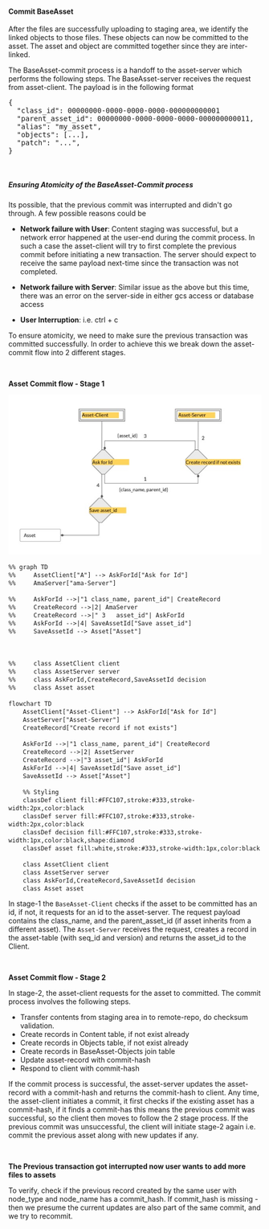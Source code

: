 #### Commit BaseAsset

<div class="justified">
After the files are successfully uploading to staging area, we identify the linked objects to those files. These objects
can now be committed to the asset. The asset and object are committed together since they are inter-linked. 

The BaseAsset-commit process is a handoff to the asset-server which performs the following steps. The BaseAsset-server receives the request from asset-client. The payload is in the following format
</div>

<pre class="code">
{
  "class_id": 00000000-0000-0000-0000-000000000001
  "parent_asset_id": 00000000-0000-0000-0000-000000000011,
  "alias": "my_asset",
  "objects": [...],
  "patch": "...",
}
</pre>

<br>

##### Ensuring Atomicity of the BaseAsset-Commit process
Its possible, that the previous commit was interrupted and didn't go through. A few possible reasons could be

* **Network failure with User**: Content staging was successful, but a network error happened at the user-end during the commit process. In such a case
  the asset-client will try to first complete the previous commit before initiating a new transaction. The server should 
  expect to receive the same payload next-time since the transaction was not completed.
  
* **Network failure with Server**: Similar issue as the above but this time, there was an error on the server-side in either gcs access or database access
    
* **User Interruption**: i.e. ctrl + c

To ensure atomicity, we need to make sure the previous transaction was committed successfully. In order to achieve this we break down the
asset-commit flow into 2 different stages. 

<br>

**Asset Commit flow - Stage 1**

![asset_commit_stage1](imgs/asset_commit_stage_1.jpg)

```mermaid
%% graph TD
%%     AssetClient["A"] --> AskForId["Ask for Id"]
%%     AmaServer["ama-Server"]
    
%%     AskForId -->|"1 class_name, parent_id"| CreateRecord
%%     CreateRecord -->|2| AmaServer
%%     CreateRecord -->|" 3   asset_id"| AskForId
%%     AskForId -->|4| SaveAssetId["Save asset_id"]
%%     SaveAssetId --> Asset["Asset"]
    
   
    
%%     class AssetClient client
%%     class AssetServer server
%%     class AskForId,CreateRecord,SaveAssetId decision
%%     class Asset asset

flowchart TD
    AssetClient["Asset-Client"] --> AskForId["Ask for Id"]
    AssetServer["Asset-Server"]
    CreateRecord["Create record if not exists"]
    
    AskForId -->|"1 class_name, parent_id"| CreateRecord
    CreateRecord -->|2| AssetServer
    CreateRecord -->|"3 asset_id"| AskForId
    AskForId -->|4| SaveAssetId["Save asset_id"]
    SaveAssetId --> Asset["Asset"]
    
    %% Styling
    classDef client fill:#FFC107,stroke:#333,stroke-width:2px,color:black
    classDef server fill:#FFC107,stroke:#333,stroke-width:2px,color:black
    classDef decision fill:#FFC107,stroke:#333,stroke-width:1px,color:black,shape:diamond
    classDef asset fill:white,stroke:#333,stroke-width:1px,color:black
    
    class AssetClient client
    class AssetServer server
    class AskForId,CreateRecord,SaveAssetId decision
    class Asset asset
```

In stage-1 the ```BaseAsset-Client``` checks if the asset to be committed has an id, if not, it requests for an id to the asset-server. The request payload
contains the class_name, and the parent_asset_id (if asset inherits from a different asset). The ```Asset-Server``` receives the request, creates a record
in the asset-table (with seq_id and version) and returns the asset_id to the Client. 

<br>

**Asset Commit flow - Stage 2**

In stage-2, the asset-client requests for the asset to committed. The commit process involves the following steps.

* Transfer contents from staging area in to remote-repo, do checksum validation.
* Create records in Content table, if not exist already
* Create records in Objects table, if not exist already
* Create records in BaseAsset-Objects join table
* Update asset-record with commit-hash
* Respond to client with commit-hash


If the commit process is successful, the asset-server updates the asset-record with a commit-hash
and returns the commit-hash to client. Any time, the asset-client initiates a commit, it first checks if the existing asset has a commit-hash, if it finds a commit-has
this means the previous commit was successful, so the client then moves to follow the 2 stage process. 
If the previous commit was unsuccessful, the client will initiate stage-2 again i.e. commit the previous asset along with new updates if any.

<br>

**The Previous transaction got interrupted now user wants to add more files to assets**

To verify, check if the previous record created by the same user with node_type and node_name
    has a commit_hash. If commit_hash is missing - then we presume the current updates are also part of the
    same commit, and we try to recommit.

<br>
